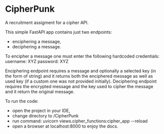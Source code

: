 # CipherPunk
A recruitment assigment for a cipher API.

This simple FastAPI app contains just two endpoints: 
- enciphering a message,
- deciphering a message.

To encipher a message one must enter the following hardcoded credentials:
username: XYZ
password: XYZ

Enciphering endpoint requires a message and optionally a selected key (in the form of string) and it returns both the enciphered message as well as used key 
(if a custom one was not provided initially).
Deciphering endpoint requires the encrypted message and the key used to cipher the message and it return the original message.

To run the code:
- open the project in your IDE,
- change directory to /CipherPunk
- run command: uvicorn views.cipher_functions:cipher_app --reload
- open a browser at localhost:8000 to enjoy the docs. 
